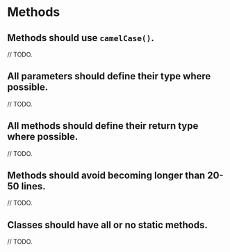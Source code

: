 # Methods

## Methods should use `camelCase()`.

// TODO.

## All parameters should define their type where possible.

// TODO.

## All methods should define their return type where possible.

// TODO.

## Methods should avoid becoming longer than 20-50 lines.

// TODO.

## Classes should have all or no static methods.

// TODO.